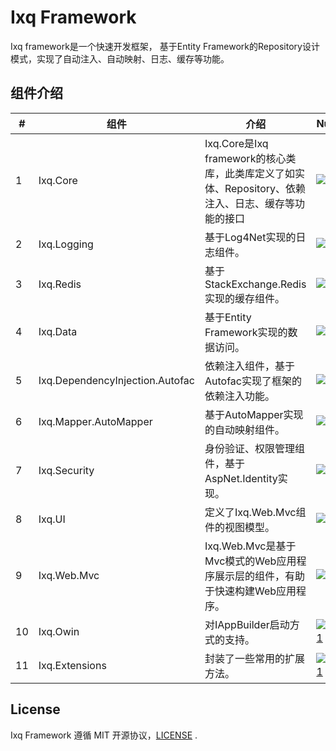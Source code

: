 Ixq Framework
=================
Ixq framework是一个快速开发框架， 基于Entity Framework的Repository设计模式，实现了自动注入、自动映射、日志、缓存等功能。

组件介绍
----------------

| # | 组件 | 介绍| Nuget|
| ---| -------------------------------- | ------------------------------------------------------------------------------------------------------ |---------------|
|  1 | Ixq.Core                         |  Ixq.Core是Ixq framework的核心类库，此类库定义了如实体、Repository、依赖注入、日志、缓存等功能的接口       |  [![1.1]][1.2]|
|  2 | Ixq.Logging                      |  基于Log4Net实现的日志组件。                                                                           | [![2.1]][2.2]|
|  3 | Ixq.Redis                        |  基于StackExchange.Redis实现的缓存组件。                                                               | [![3.1]][3.2]|
|  4 | Ixq.Data                         |  基于Entity Framework实现的数据访问。                                                                  | [![4.1]][4.2]|
|  5 | Ixq.DependencyInjection.Autofac  |  依赖注入组件，基于Autofac实现了框架的依赖注入功能。                                                     | [![5.1]][5.2]|
|  6 | Ixq.Mapper.AutoMapper            |  基于AutoMapper实现的自动映射组件。                                                                    | [![6.1]][6.2]|
|  7 | Ixq.Security                     |  身份验证、权限管理组件，基于AspNet.Identity实现。                                                      | [![7.1]][7.2]|
|  8 | Ixq.UI                           |  定义了Ixq.Web.Mvc组件的视图模型。                                                                     | [![8.1]][8.2]|
|  9 | Ixq.Web.Mvc                      |  Ixq.Web.Mvc是基于Mvc模式的Web应用程序展示层的组件，有助于快速构建Web应用程序。                           | [![9.1]][9.2]|
|  10 | Ixq.Owin                        |  对IAppBuilder启动方式的支持。                                                                        | [![10.1]][10.2]|
|  11 | Ixq.Extensions                  |  封装了一些常用的扩展方法。                                                                            | [![11.1]][11.2]|

[1.1]: https://img.shields.io/nuget/v/Ixq.Core.svg?style=flat
[1.2]: https://www.nuget.org/packages/Ixq.Core
[2.1]: https://img.shields.io/nuget/v/Ixq.Logging.svg?style=flat
[2.2]: https://www.nuget.org/packages/Ixq.Logging
[3.1]: https://img.shields.io/nuget/v/Ixq.Redis.svg?style=flat
[3.2]: https://www.nuget.org/packages/Ixq.Redis
[4.1]: https://img.shields.io/nuget/v/Ixq.Data.svg?style=flat
[4.2]: https://www.nuget.org/packages/Ixq.Data
[5.1]: https://img.shields.io/nuget/v/Ixq.DependencyInjection.Autofac.svg?style=flat
[5.2]: https://www.nuget.org/packages/Ixq.DependencyInjection.Autofac
[6.1]: https://img.shields.io/nuget/v/Ixq.Mapper.AutoMapper.svg?style=flat
[6.2]: https://www.nuget.org/packages/Ixq.Mapper.AutoMapper
[7.1]: https://img.shields.io/nuget/v/Ixq.Security.svg?style=flat
[7.2]: https://www.nuget.org/packages/Ixq.Security
[8.1]: https://img.shields.io/nuget/v/Ixq.UI.svg?style=flat
[8.2]: https://www.nuget.org/packages/Ixq.UI
[9.1]: https://img.shields.io/nuget/v/Ixq.Web.Mvc.svg?style=flat
[9.2]: https://www.nuget.org/packages/Ixq.Web.Mvc
[10.1]: https://img.shields.io/nuget/v/Ixq.Owin.svg?style=flat
[10.2]: https://www.nuget.org/packages/Ixq.Owin
[11.1]: https://img.shields.io/nuget/v/Ixq.Extensions.svg?style=flat
[11.2]: https://www.nuget.org/packages/Ixq.Extensions

License
----------------
Ixq Framework 遵循 MIT 开源协议，[LICENSE](https://github.com/zhk0603/ixq/blob/master/LICENSE.txt "LICENSE") .

